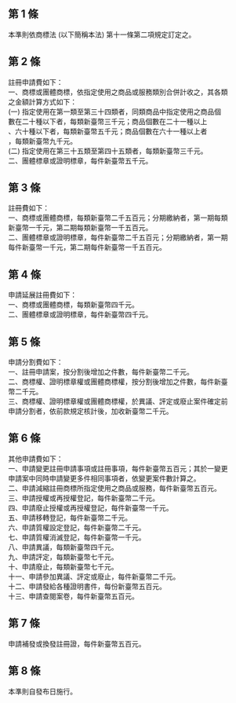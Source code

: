 第 1 條
-------
本準則依商標法 (以下簡稱本法) 第十一條第二項規定訂定之。

第 2 條
-------
註冊申請費如下：  
一、商標或團體商標，依指定使用之商品或服務類別合併計收之，其各類  
    之金額計算方式如下：  
 (一) 指定使用在第一類至第三十四類者，同類商品中指定使用之商品個  
      數在二十種以下者，每類新臺幣三千元；商品個數在二十一種以上  
      、六十種以下者，每類新臺幣五千元；商品個數在六十一種以上者  
      ，每類新臺幣九千元。  
 (二) 指定使用在第三十五類至第四十五類者，每類新臺幣三千元。  
二、團體標章或證明標章，每件新臺幣五千元。

第 3 條
-------
註冊費如下：  
一、商標或團體商標，每類新臺幣二千五百元；分期繳納者，第一期每類  
    新臺幣一千元，第二期每類新臺幣一千五百元。  
二、團體標章或證明標章，每件新臺幣二千五百元；分期繳納者，第一期  
    每件新臺幣一千元，第二期每件新臺幣一千五百元。

第 4 條
-------
申請延展註冊費如下：  
一、商標或團體商標，每類新臺幣四千元。  
二、團體標章或證明標章，每件新臺幣四千元。

第 5 條
-------
申請分割費如下：  
一、註冊申請案，按分割後增加之件數，每件新臺幣二千元。  
二、商標權、證明標章權或團體商標權，按分割後增加之件數，每件新臺  
    幣二千元。  
三、商標權、證明標章權或團體商標權，於異議、評定或廢止案件確定前  
    申請分割者，依前款規定核計後，加收新臺幣二千元。

第 6 條
-------
其他申請費如下：  
一、申請變更註冊申請事項或註冊事項，每件新臺幣五百元；其於一變更  
    申請案中同時申請變更多件相同事項者，依變更案件數計算之。  
二、申請減縮註冊商標所指定使用之商品或服務，每件新臺幣五百元。  
三、申請授權或再授權登記，每件新臺幣二千元。  
四、申請廢止授權或再授權登記，每件新臺幣一千元。  
五、申請移轉登記，每件新臺幣二千元。  
六、申請質權設定登記，每件新臺幣二千元。  
七、申請質權消滅登記，每件新臺幣一千元。  
八、申請異議，每類新臺幣四千元。  
九、申請評定，每類新臺幣七千元。  
十、申請廢止，每類新臺幣七千元。  
十一、申請參加異議、評定或廢止，每件新臺幣二千元。  
十二、申請發給各種證明書件，每份新臺幣五百元。  
十三、申請查閱案卷，每件新臺幣五百元。

第 7 條
-------
申請補發或換發註冊證，每件新臺幣五百元。

第 8 條
-------
本準則自發布日施行。

